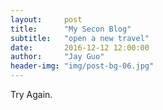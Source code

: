 ```yaml
---
layout:     post
title:      "My Secon Blog"
subtitle:   "open a new travel"
date:       2016-12-12 12:00:00
author:     "Jay Guo"
header-img: "img/post-bg-06.jpg"
---
```


<p>Try Again.</p>

